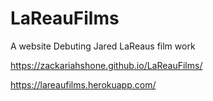 # LaReauFilms
A website Debuting Jared LaReaus film work 

https://zackariahshone.github.io/LaReauFilms/

https://lareaufilms.herokuapp.com/